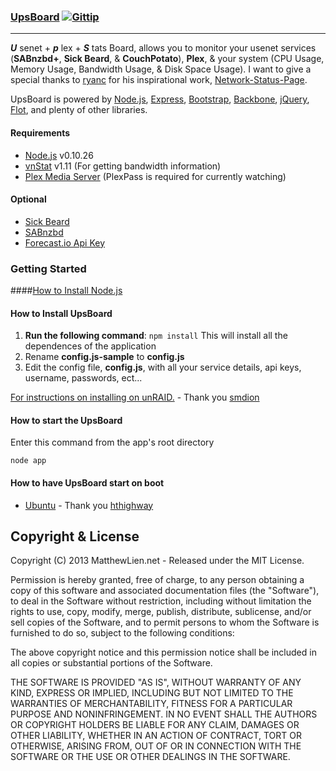 ### [UpsBoard](https://github.com/lienma/UpsBoard) [![Gittip](http://img.shields.io/gittip/lienma.png)](https://www.gittip.com/lienma/)
***

**_U_** senet + **_p_** lex + **_S_** tats Board, allows you to monitor your usenet services (**SABnzbd+**, **Sick Beard**, & **CouchPotato**), **Plex**, & your system (CPU Usage, Memory Usage, Bandwidth Usage, & Disk Space Usage). I want to give a special thanks to [ryanc](https://github.com/d4rk22) for his inspirational work, [Network-Status-Page](https://github.com/d4rk22/Network-Status-Page).

UpsBoard is powered by [Node.js](http://www.nodejs.org/), [Express](http://www.expressjs.com/), [Bootstrap](http://www.getbootstrap.com/), [Backbone](http://www.backbonejs.org/), [jQuery](http://www.jquery.com/?), [Flot](www.flotcharts.org/), and plenty of other libraries.

#### Requirements
*   [Node.js](http://www.nodejs.org/) v0.10.26
*   [vnStat](http://humdi.net/vnstat/) v1.11 (For getting bandwidth information)
*   [Plex Media Server](http://plexapp.com/) (PlexPass is required for currently watching)

#### Optional
*   [Sick Beard](http://sickbeard.com/)
*   [SABnzbd](http://sabnzbd.org/)
*   [Forecast.io Api Key](http://forecast.io/)


### Getting Started
####[How to Install Node.js](http://howtonode.org/how-to-install-nodejs)

#### How to Install UpsBoard
1.  **Run the following command**: ```` npm install ````  This will install all the dependences of the application
1.  Rename **config.js-sample** to **config.js**
1.  Edit the config file, **config.js**, with all your service details, api keys, username, passwords, ect...

[For instructions on installing on unRAID.](http://lime-technology.com/forum/index.php?topic=31249.0) - Thank you [smdion](https://forums.plex.tv/index.php/user/132824-smdion/)

#### How to start the UpsBoard
Enter this command from the app's root directory
```
node app
```

#### How to have UpsBoard start on boot
* [Ubuntu](https://forums.plex.tv/index.php/topic/93731-upsboard-usenet-plex-stats/page-4#entry554382) - Thank you [hthighway](https://forums.plex.tv/index.php/user/73409-hthighway/)


## Copyright & License

Copyright (C) 2013 MatthewLien.net - Released under the MIT License.

Permission is hereby granted, free of charge, to any person obtaining a copy of this software and associated documentation files (the "Software"), to deal in the Software without restriction, including without limitation the rights to use, copy, modify, merge, publish, distribute, sublicense, and/or sell copies of the Software, and to permit persons to whom the Software is furnished to do so, subject to the following conditions:

The above copyright notice and this permission notice shall be included in all copies or substantial portions of the Software.

THE SOFTWARE IS PROVIDED "AS IS", WITHOUT WARRANTY OF ANY KIND, EXPRESS OR IMPLIED, INCLUDING BUT NOT LIMITED TO THE WARRANTIES OF MERCHANTABILITY, FITNESS FOR A PARTICULAR PURPOSE AND
NONINFRINGEMENT. IN NO EVENT SHALL THE AUTHORS OR COPYRIGHT HOLDERS BE LIABLE FOR ANY CLAIM, DAMAGES OR OTHER LIABILITY, WHETHER IN AN ACTION OF CONTRACT, TORT OR OTHERWISE, ARISING FROM, OUT OF OR IN CONNECTION WITH THE SOFTWARE OR THE USE OR OTHER DEALINGS IN THE SOFTWARE.

